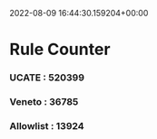 2022-08-09 16:44:30.159204+00:00
# Rule Counter 
 ### UCATE : 520399

 ### Veneto : 36785

 ### Allowlist : 13924